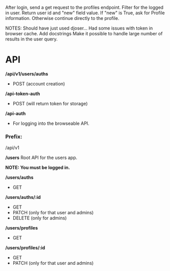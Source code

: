 After login, send a get request to the profiles endpoint. Filter for the logged in user.
Return user id and "new" field value. If "new" is True, ask for Profile information. Otherwise continue directly to the profile.

NOTES: Should have just used djoser...
Had some issues with token in browser cache.
Add docstrings
Make it possible to handle large number of results in the user query.

# API

**/api/v1/users/auths**
- POST (account creation)

**/api-token-auth**
- POST (will return token for storage)

**/api-auth**
- For logging into the browseable API.

### Prefix:
/api/v1

**/users**
Root API for the users app.

**NOTE: You must be logged in.**

**/users/auths**
- GET
  
**/users/auths/:id**
- GET
- PATCH (only for that user and admins)
- DELETE (only for admins)

**/users/profiles**
- GET

**/users/profiles/:id**
- GET
- PATCH (only for that user and admins)
